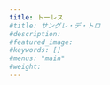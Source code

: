 ```yaml
---
title: トーレス
#title: サングレ・デ・トロ
#description: 
#featured_image: 
#keywords: []
#menus: "main"
#weight: 
---
```

